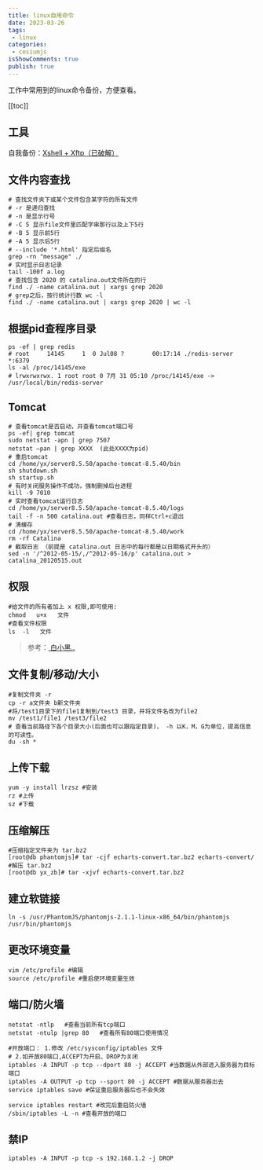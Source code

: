 ```yaml
---
title: linux自用命令
date: 2023-03-26
tags:
 - linux
categories:
 - cesiumjs
isShowComments: true
publish: true
---
```


<Boxx/>

工作中常用到的linux命令备份，方便查看。

[[toc]]

<!-- more -->

## 工具

自我备份：[Xshell + Xftp（已破解）](https://note.youdao.com/web/#/file/WEB9a8de91346f2b4dbb81dd5308c02352d/default/WEB07643efa9317a66ad0f564022e4aa0cb/ )

## 文件内容查找

```shell
# 查找文件夹下或某个文件包含某字符的所有文件
# -r 是递归查找
# -n 是显示行号
# -C 5 显示file文件里匹配字串那行以及上下5行
# -B 5 显示前5行
# -A 5 显示后5行
# --include '*.html' 指定后缀名
grep -rn "message" ./
# 实时显示日志记录
tail -100f a.log
# 查找包含 2020 的 catalina.out文件所在的行
find ./ -name catalina.out | xargs grep 2020
# grep之后，按行统计行数 wc -l
find ./ -name catalina.out | xargs grep 2020 | wc -l
```

## 根据pid查程序目录

```shell
ps -ef | grep redis
# root     14145     1  0 Jul08 ?        00:17:14 ./redis-server *:6379
ls -al /proc/14145/exe
# lrwxrwxrwx. 1 root root 0 7月 31 05:10 /proc/14145/exe -> /usr/local/bin/redis-server
```

## Tomcat

  ```shell
  # 查看tomcat是否启动，并查看tomcat端口号
  ps -ef| grep tomcat
  sudo netstat -apn | grep 7507  
  netstat –pan | grep XXXX  (此处XXXX为pid)
  # 重启tomcat
  cd /home/yx/server8.5.50/apache-tomcat-8.5.40/bin
  sh shutdown.sh
  sh startup.sh
  # 有时关闭服务操作不成功，强制删掉后台进程
  kill -9 7010
  # 实时查看tomcat运行日志
  cd /home/yx/server8.5.50/apache-tomcat-8.5.40/logs
  tail -f -n 500 catalina.out #查看日志，同样Ctrl+c退出
  # 清缓存
  cd /home/yx/server8.5.50/apache-tomcat-8.5.40/work
  rm -rf Catalina
  # 截取日志 （前提是 catalina.out 日志中的每行都是以日期格式开头的）
  sed -n '/^2012-05-15/,/^2012-05-16/p' catalina.out > catalina_20120515.out
  ```

## 权限

```shell
#给文件的所有者加上 x 权限,即可使用:
chmod   u+x   文件
#查看文件权限
ls  -l   文件
```

> 参考：[ 白小黑..](https://blog.csdn.net/weixin_42711549/article/details/81156370)

## 文件复制/移动/大小

```shell
#复制文件夹 -r
cp -r a文件夹 b新文件夹
#将/test1目录下的file1复制到/test3 目录，并将文件名改为file2
mv /test1/file1 /test3/file2
# 查看当前路径下各个目录大小(后面也可以跟指定目录)， -h 以K，M，G为单位，提高信息的可读性。
du -sh *
```

## 上传下载

```shell
yum -y install lrzsz #安装
rz #上传
sz #下载
```

## 压缩解压

```shell
#压缩指定文件夹为 tar.bz2
[root@db phantomjs]# tar -cjf echarts-convert.tar.bz2 echarts-convert/
#解压 tar.bz2
[root@db yx_zb]# tar -xjvf echarts-convert.tar.bz2
```

## 建立软链接

```shell
ln -s /usr/PhantomJS/phantomjs-2.1.1-linux-x86_64/bin/phantomjs /usr/bin/phantomjs
```

## 更改环境变量

```shell
vim /etc/profile #编辑
source /etc/profile #重启使环境变量生效
```

## 端口/防火墙

```shell
netstat -ntlp   #查看当前所有tcp端口
netstat -ntulp |grep 80   #查看所有80端口使用情况

#开放端口： 1.修改 /etc/sysconfig/iptables 文件
# 2.如开放80端口,ACCEPT为开启、DROP为关闭
iptables -A INPUT -p tcp --dport 80 -j ACCEPT #当数据从外部进入服务器为目标端口
iptables -A OUTPUT -p tcp --sport 80 -j ACCEPT #数据从服务器出去
service iptables save #保证重启服务器后也不会失效

service iptables restart #改完后重启防火墙
/sbin/iptables -L -n #查看开放的端口
```

## 禁IP

```shell
iptables -A INPUT -p tcp -s 192.168.1.2 -j DROP
```

<Reward/>
